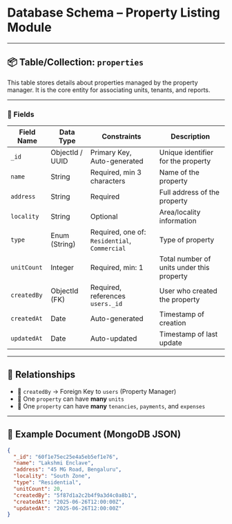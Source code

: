 # Database Schema – Property Listing Module

---

## 📦 Table/Collection: `properties`

This table stores details about properties managed by the property manager. It is the core entity for associating units, tenants, and reports.

---

### 🔧 Fields

| Field Name    | Data Type       | Constraints                        | Description                                      |
|---------------|------------------|-------------------------------------|--------------------------------------------------|
| `_id`         | ObjectId / UUID  | Primary Key, Auto-generated         | Unique identifier for the property               |
| `name`        | String           | Required, min 3 characters          | Name of the property                             |
| `address`     | String           | Required                            | Full address of the property                     |
| `locality`    | String           | Optional                            | Area/locality information                        |
| `type`        | Enum (String)    | Required, one of: `Residential`, `Commercial` | Type of property                       |
| `unitCount`   | Integer          | Required, min: 1                    | Total number of units under this property        |
| `createdBy`   | ObjectId (FK)    | Required, references `users._id`    | User who created the property                    |
| `createdAt`   | Date             | Auto-generated                      | Timestamp of creation                            |
| `updatedAt`   | Date             | Auto-updated                        | Timestamp of last update                         |

---

## 🧩 Relationships

- 🔗 `createdBy` → Foreign Key to `users` (Property Manager)
- 🔗 One `property` can have **many** `units`
- 🔗 One `property` can have **many** `tenancies`, `payments`, and `expenses`

---

## 📏 Example Document (MongoDB JSON)

```json
{
  "_id": "60f1e75ec25e4a5eb5ef1e76",
  "name": "Lakshmi Enclave",
  "address": "45 MG Road, Bengaluru",
  "locality": "South Zone",
  "type": "Residential",
  "unitCount": 20,
  "createdBy": "5f87d1a2c2b4f9a3d4c0a8b1",
  "createdAt": "2025-06-26T12:00:00Z",
  "updatedAt": "2025-06-26T12:00:00Z"
}

